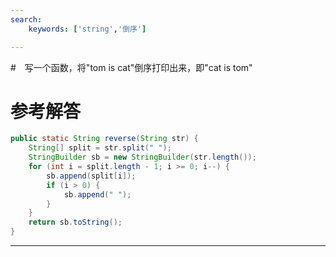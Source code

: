```yaml
---
search:
    keywords: ['string','倒序']

---
```



#　写一个函数，将"tom is cat"倒序打印出来，即"cat is tom"

# 参考解答
```java
public static String reverse(String str) {
	String[] split = str.split(" ");
	StringBuilder sb = new StringBuilder(str.length());
	for (int i = split.length - 1; i >= 0; i--) {
		sb.append(split[i]);
		if (i > 0) {
			sb.append(" ");
		}
	}
	return sb.toString();
}
```
---
